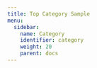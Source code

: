 ```yaml
---
title: Top Category Sample
menu:
  sidebar:
    name: Category
    identifier: category
    weight: 20
    parent: docs
---
```

